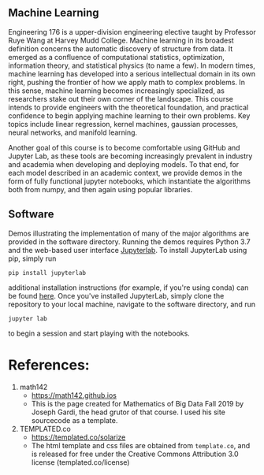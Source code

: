 ## Machine Learning

Engineering 176 is a upper-division engineering elective taught by Professor Ruye Wang at Harvey Mudd College. Machine learning in its broadest definition concerns the automatic discovery of structure from data. It emerged as a confluence of computational statistics, optimization, information theory, and statistical physics (to name a few). In modern times, machine learning has developed into a serious intellectual domain in its own right, pushing the frontier of how we apply math to complex problems. In this sense, machine learning becomes increasingly specialized, as researchers stake out their own corner of the landscape. This course intends to provide engineers with the theoretical foundation, and practical confidence to begin applying machine learning to their own problems. Key topics include linear regression, kernel machines, gaussian processes, neural networks, and manifold learning.

Another goal of this course is to become comfortable using GitHub and Jupyter Lab, as these tools are becoming increasingly prevalent in industry and academia when developing and deploying models. To that end, for each model described in an academic context, we provide demos in the form of fully functional jupyter notebooks, which instantiate the algorithms both from numpy, and then again using popular libraries. 


## Software 

Demos illustrating the implementation of many of the major algorithms are provided in the software directory. Running the demos requires Python 3.7 and the web-based user interface [Jupyterlab](https://jupyterlab.readthedocs.io/en/stable/index.html). To install JupyterLab using pip, simply run 

```
pip install jupyterlab 
```

additional installation instructions (for example, if you're using conda) can be found [here](https://jupyterlab.readthedocs.io/en/stable/getting_started/installation.html). Once you've installed JupyterLab, simply clone the repository to your local machine, navigate to the software directory, and run 

```
jupyter lab 
```

to begin a session and start playing with the notebooks. 



# References:
  1. math142
      * https://math142.github.ios
      * This is the page created for Mathematics of Big Data Fall 2019 by
      Joseph Gardi, the head grutor of that course. I used his site sourcecode as 
      a template. 
  2. TEMPLATED.co
      * https://templated.co/solarize
      * The html template and css files are obtained from `template.co`, and
      is released for free under the Creative Commons Attribution 3.0 license (templated.co/license)
